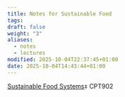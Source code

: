 ```yaml
---
title: Notes for Sustainable Food
tags:
draft: false
weight: "3"
aliases:
  - notes
  - lectures
modified: 2025-10-04T22:37:45+01:00
date: 2025-10-04T14:43:44+01:00
---
```

[Sustainable Food Systems](/masters/modules/3-sustainable-food-systems)`‡` CPT902